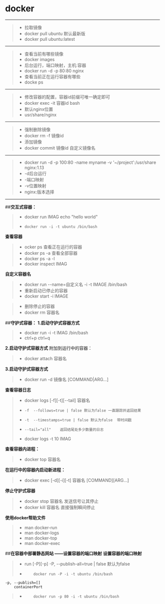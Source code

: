 # docker

------

> * 拉取镜像
> * docker pull ubuntu 默认最新版
> * docker pull ubuntu:latest

------

> * 查看当前有哪些镜像
> * docker images
> * 后台运行，端口映射，主机:容器
> * docker run -d -p 80:80 nginx
> * 查看当前正在运行容器有哪些
> * docke ps

------

> * 修改容器的配置，容器id前缀可唯一确定即可
> * docker exec -it 容器id bash
> * 默认nginx位置
> * usr/share/nginx

------
> * 强制删除镜像
> * docker rm -f 镜像id
> * 添加镜像
> * docker commit 镜像id 自定义镜像名

------

> * docker run -d -p 100:80 -name myname -v '~/project':/usr/share nginx:1.13
> * -d后台运行
> * -端口映射
> * -v位置映射
> * nginx:版本选择

------

##**交互式容器：**
> * docker run IMAG echo "hello world"
> * 	docker run -i -t ubuntu /bin/bash

**查看容器**
> * ocker ps			查看正在运行的容器
> * docker ps -a		查看全部容器
> * docker ps -a -l
> * docker inspect IMAG

**自定义容器名**
> * docker run --name=自定义名 -i -t IMAGE /bin/bash
> * 重新启动已停止的容器
> * docker start -i IMAGE

> * 删除停止的容器
> * docker rm 容器名

##**守护式容器：**
**1.启动守护式容器方式**
> * docker run -i -t IMAG /bin/bash
> * ctrl+p  ctrl+q

**2.启动守护式容器方式**
	附加到运行中的容器：
> * docker attach 容器名

**3.启动守护式容器方式**
> * docker run -d 镜像名 [COMMAND|ARG...]

**查看容器日志**
> * docker logs [-f][-t][--tail] 容器名
> * 	-f	--follows=true | false 默认为false	一直跟踪并返回结果
> * 	-t  --timestamps=true | false 默认为false	带时间戳
> * 	--tail="all"    返回结尾处多少数量的日志	
> * docker logs -t 10 IMAG

**查看容器内进程：**
> * docker top 容器名

**在运行中的容器内启动新进程：**
> * docker exec [-d][-i][-t] 容器名 [COMMAND][ARG...]

**停止守护式容器**
> * docker stop 容器名			发送信号让其停止
> * docker kill 容器名			直接强制瞬间停止

**使用docker帮助文件**
> * man docker-run
> * man docker-logs
> * man docker-top
> * man docker-exec

##**在容器中部署静态网站	——设置容器的端口映射**
**设置容器的端口映射**
> * run [-P][-p]
 	-P, --publish-all=true | false 默认为false
> * 		docker run -P -i -t ubuntu /bin/bash
 	-p, --publish=[]
 	    containerPort
> * 		docker run -p 80 -i -t ubuntu /bin/bash

